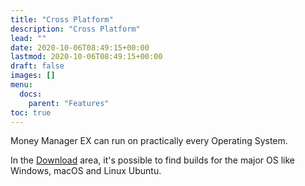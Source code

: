 ```yaml
---
title: "Cross Platform"
description: "Cross Platform"
lead: ""
date: 2020-10-06T08:49:15+00:00
lastmod: 2020-10-06T08:49:15+00:00
draft: false
images: []
menu:
  docs:
    parent: "Features"
toc: true
---
```


Money Manager EX can run on practically every Operating System.

In the [Download](/docs/downloads) area, it's possible to find builds for the major OS like Windows, macOS and Linux Ubuntu.